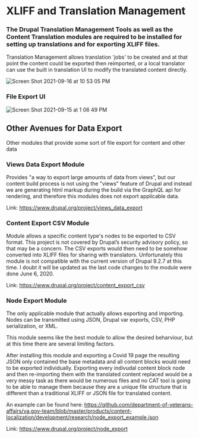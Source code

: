 # XLIFF and Translation Management


### The Drupal Translation Management Tools as well as the Content Translation modules are required to be installed for setting up translations and for exporting XLIFF files.

Translation Management allows translation 'jobs' to be created and at that point the content could be exported then reimported, or a local translator can use the built in translation UI to modify the translated content directly.

![Screen Shot 2021-09-16 at 10 53 05 PM](https://user-images.githubusercontent.com/8332986/133726676-27c3adb5-cfb2-4d41-8509-0c203adbf509.png)


### File Export UI

![Screen Shot 2021-09-15 at 1 06 49 PM](https://user-images.githubusercontent.com/8332986/133494571-934f68f5-5d1a-42b6-9ea9-5a6cd4153afd.png)



## Other Avenues for Data Export
Other modules that provide some sort of file export for content and other data

### Views Data Export Module
Provides "a way to export large amounts of data from views", but our content build process is not using the "views" feature of Drupal and instead we are generating html markup during the build via the GraphQL api for rendering, and therefore this modules does not export applicable data.

Link: https://www.drupal.org/project/views_data_export

### Content Export CSV Module

Module allows a specific content type's nodes to be exported to CSV format. This project is not covered by Drupal’s security advisory policy, so that may be a concern. The CSV exports would then need to be somehow converted into XLIFF files for sharing with translators. Unfortunately this module is not compatible with the current version of Drupal 9.2.7 at this time. I doubt it will be updated as the last code changes to the module were done June 6, 2020. 

Link: https://www.drupal.org/project/content_export_csv


### Node Export Module
The only applicable module that actually allows exporting and importing. Nodes can be transmitted using JSON, Drupal var exports, CSV, PHP serialization, or XML.

This module seems like the best module to allow the desired beharviour, but at this time there are several limiting factors.

After installing this module and exporting a Covid 19 page the resulting JSON only contained the base metadata and all content blocks would need to be exported individually. Exporting every indivudal content block node and then re-importing them with the translated content replaced would be a very messy task as there would be numerous files and no CAT tool is going to be able to manage them because they are a unique file structure that is different than a traditional XLIFF or JSON file for translated content.

An example can be found here: https://github.com/department-of-veterans-affairs/va.gov-team/blob/master/products/content-localization/development/research/node_export_example.json   

Link: https://www.drupal.org/project/node_export
